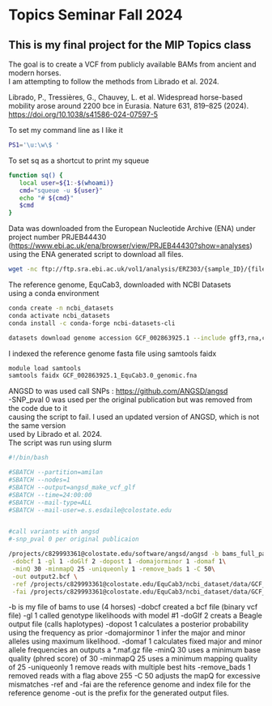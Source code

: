 # Topics Seminar Fall 2024
## This is my final project for the MIP Topics class

The goal is to create a VCF from publicly available BAMs from ancient and modern horses.\
I am attempting to follow the methods from Librado et al. 2024.

Librado, P., Tressières, G., Chauvey, L. et al. Widespread horse-based mobility arose around 2200 bce in Eurasia. Nature 631, 819–825 (2024). https://doi.org/10.1038/s41586-024-07597-5

 To set my command line as I like it 
 ``` bash  
 PS1='\u:\w\$ '  
 ```
 
 To set sq as a shortcut to print my squeue
 ``` bash   
 function sq() {   
    local user=${1:-$(whoami)}   
    cmd="squeue -u ${user}"   
    echo "# ${cmd}"   
    $cmd   
}   
```

Data was downloaded from the European Nucleotide Archive (ENA) under project number PRJEB44430 (https://www.ebi.ac.uk/ena/browser/view/PRJEB44430?show=analyses) using the ENA generated script to download all files.

``` bash
wget -nc ftp://ftp.sra.ebi.ac.uk/vol1/analysis/ERZ303/{sample_ID}/{file_name}
```

The reference genome, EquCab3, downloaded with NCBI Datasets \
using a conda environment 
``` bash    
conda create -n ncbi_datasets  
conda activate ncbi_datasets  
conda install -c conda-forge ncbi-datasets-cli  

datasets download genome accession GCF_002863925.1 --include gff3,rna,cds,protein,genome,seq-report   
```

I indexed the reference genome fasta file using samtools faidx
``` bash
module load samtools
samtools faidx GCF_002863925.1_EquCab3.0_genomic.fna
```

ANGSD to was used call SNPs : https://github.com/ANGSD/angsd   \
-SNP_pval 0 was used per the original publication but was removed from the code due to it \
causing the script to fail. I used an updated version of ANGSD, which is not the same version \
used by Librado et al. 2024. \
The script was run using slurm
``` bash
#!/bin/bash

#SBATCH --partition=amilan
#SBATCH --nodes=1
#SBATCH --output=angsd_make_vcf_glf
#SBATCH --time=24:00:00
#SBATCH --mail-type=ALL
#SBATCH --mail-user=e.s.esdaile@colostate.edu


#call variants with angsd
#-snp_pval 0 per original publicaion

/projects/c829993361@colostate.edu/software/angsd/angsd -b bams_full_path_test10.txt\
 -dobcf 1 -gl 1 -doGlf 2 -dopost 1 -domajorminor 1 -domaf 1\
 -minQ 30 -minmapQ 25 -uniqueonly 1 -remove_bads 1 -C 50\
 -out output2.bcf \
 -ref /projects/c829993361@colostate.edu/EquCab3/ncbi_dataset/data/GCF_002863925.1/GCF_002863925.1_EquCab3.0_genomic_Chr_names.fna\
 -fai /projects/c829993361@colostate.edu/EquCab3/ncbi_dataset/data/GCF_002863925.1/GCF_002863925.1_EquCab3.0_genomic_Chr_names.fna.fai
```

-b is my file of bams to use (4 horses)
-dobcf created a bcf file (binary vcf file)
-gl 1 called genotype likelihoods with model #1
-doGlf 2 creats a Beagle output file (calls haplotypes)
-dopost 1 calculates a posterior probability using the frequency as prior
-domajorminor 1 infer the major and minor alleles using maximum likelihood.
-domaf 1 calculates fixed major and minor allele frequencies an outputs a *.maf.gz file
-minQ 30 uses a minimum base quality (phred score) of 30
-minmapQ 25 uses a minimum mapping quality of 25
-uniqueonly 1 remove reads with multiple best hits
-remove_bads 1 removed reads with a flag above 255
-C 50 adjusts the mapQ for excessive mismatches
-ref and -fai are the reference genome and index file for the reference genome
-out is the prefix for the generated output files. 


